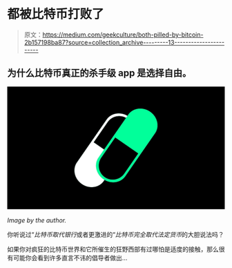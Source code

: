 # 都被比特币打败了

> 原文：<https://medium.com/geekculture/both-pilled-by-bitcoin-2b157198ba87?source=collection_archive---------13----------------------->

## 为什么比特币真正的杀手级 app 是选择自由。

![](img/756259ed46b271d7c022cc8923d8aa7b.png)

*Image by the author.*

你听说过“*比特币取代银行*或者更激进的“*比特币完全取代法定货币*的大胆说法吗？

如果你对疯狂的比特币世界和它所催生的狂野西部有过哪怕是适度的接触，那么很有可能你会看到许多直言不讳的倡导者做出…